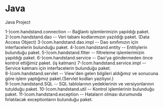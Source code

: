 # Java
Java Project

1-)com.handstand.connection -- Bağlantı işlemlerimizin yapıldığı paket.
2-)com.handstand.dao -- Veri tabanı kodlarımızın yazıldığı paket. (Data Access Object)
3-)com.handstand.dao.impl -- Dao sınıfımızın için interfacelerin bulunduğu paket.
4-)com.handstand.entity -- Entitylerin bulunduğu paket.
5-)com.handstand.filter -- filtreleme işlemlerimizin yapıldığı paket.
6-)com.handstand.service -- Dao'ya göndermeden önce kontrol ettiğimiz paket. (iş katmanı)
7-)com.handstand.service.impl -- Service katmanı için interfacelerin bulunduğu paket.
8-)com.handstand.servlet -- View'den gelen bilgileri aldığımız ve sonucuna göre işlem yaptığımız paket.(Servlet kodları yazılıyor.)
9-)com.handstand.SQL -- SQL tablolarının yedeklerinin ve versiyonlarının tutulduğu paket.
10-)com.handstand.util -- Kontrol işlemlerinin bulunduğu paket.
11-)com.handstand.exception -- Hataların olması durumunda fırlatılacak exceptionların bulunduğu paket.